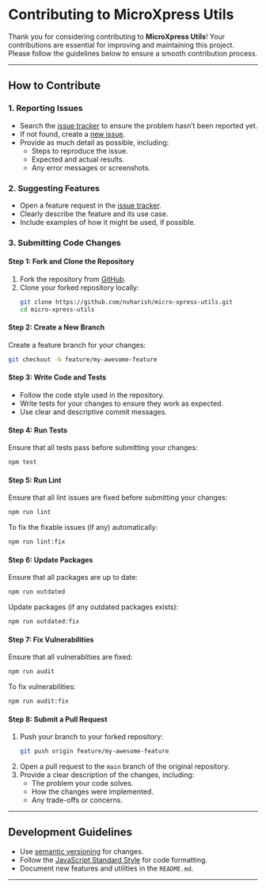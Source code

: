 # Contributing to MicroXpress Utils

Thank you for considering contributing to **MicroXpress Utils**! Your contributions are essential for improving and maintaining this project. Please follow the guidelines below to ensure a smooth contribution process.

---

## How to Contribute

### 1. Reporting Issues

-   Search the [issue tracker](https://github.com/nvharish/micro-xpress-utils/issues) to ensure the problem hasn’t been reported yet.
-   If not found, create a [new issue](https://github.com/nvharish/micro-xpress-utils/issues/new).
-   Provide as much detail as possible, including:
    -   Steps to reproduce the issue.
    -   Expected and actual results.
    -   Any error messages or screenshots.

### 2. Suggesting Features

-   Open a feature request in the [issue tracker](https://github.com/nvharish/micro-xpress-utils/issues/new).
-   Clearly describe the feature and its use case.
-   Include examples of how it might be used, if possible.

### 3. Submitting Code Changes

#### Step 1: Fork and Clone the Repository

1. Fork the repository from [GitHub](https://github.com/nvharish/micro-xpress-utils).
2. Clone your forked repository locally:
    ```bash
    git clone https://github.com/nvharish/micro-xpress-utils.git
    cd micro-xpress-utils
    ```

#### Step 2: Create a New Branch

Create a feature branch for your changes:

```bash
git checkout -b feature/my-awesome-feature
```

#### Step 3: Write Code and Tests

-   Follow the code style used in the repository.
-   Write tests for your changes to ensure they work as expected.
-   Use clear and descriptive commit messages.

#### Step 4: Run Tests

Ensure that all tests pass before submitting your changes:

```bash
npm test
```

#### Step 5: Run Lint

Ensure that all lint issues are fixed before submitting your changes:

```bash
npm run lint
```

To fix the fixable issues (if any) automatically:

```bash
npm run lint:fix
```

#### Step 6: Update Packages

Ensure that all packages are up to date:

```bash
npm run outdated
```

Update packages (if any outdated packages exists):

```bash
npm run outdated:fix
```

#### Step 7: Fix Vulnerabilities

Ensure that all vulnerablities are fixed:

```bash
npm run audit
```

To fix vulnerabilities:

```bash
npm run audit:fix
```

#### Step 8: Submit a Pull Request

1. Push your branch to your forked repository:
    ```bash
    git push origin feature/my-awesome-feature
    ```
2. Open a pull request to the `main` branch of the original repository.
3. Provide a clear description of the changes, including:
    - The problem your code solves.
    - How the changes were implemented.
    - Any trade-offs or concerns.

---

## Development Guidelines

-   Use [semantic versioning](https://semver.org/) for changes.
-   Follow the [JavaScript Standard Style](https://standardjs.com/) for code formatting.
-   Document new features and utilities in the `README.md`.

---
